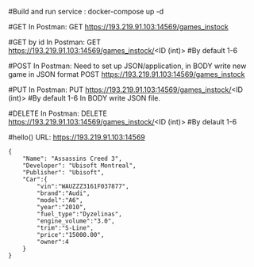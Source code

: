 #Build and run service : 
docker-compose up -d 

#GET 
In Postman:
GET https://193.219.91.103:14569/games_instock

#GET by id 
In Postman:
GET https://193.219.91.103:14569/games_instock/<ID (int)>	#By default 1-6

#POST
In Postman:
Need to set up JSON/application, in BODY write new game in JSON format
POST https://193.219.91.103:14569/games_instock

#PUT
In Postman:
PUT https://193.219.91.103:14569/games_instock/<ID (int)>	#By default 1-6
In BODY write JSON file.

#DELETE
In Postman:
DELETE https://193.219.91.103:14569/games_instock/<ID (int)>	#By delault 1-6

#hello()
URL: https://193.219.91.103:14569

	{
		"Name": "Assassins Creed 3",
		"Developer": "Ubisoft Montreal",
		"Publisher": "Ubisoft",
		"Car":{
			"vin":"WAUZZZ3161F037877",
			"brand":"Audi",
			"model":"A6",
			"year":"2010",
			"fuel_type":"Dyzelinas",
			"engine_volume":"3.0",
			"trim":"S-Line",
			"price":"15000.00",
			"owner":4
		}
	}
